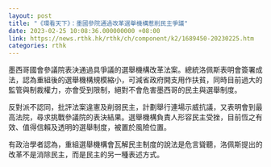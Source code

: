 ```yaml
---
layout: post
title: "《環看天下》：墨國參院通過改革選舉機構惹削民主爭議"
date: 2023-02-25 10:08:36.000000000 +08:00
link: https://news.rthk.hk/rthk/ch/component/k2/1689450-20230225.htm
categories: rthk
---
```


墨西哥國會參議院表決通過具爭議的選舉機構改革法案。總統洛佩斯表明會簽署成法，認為重組後的選舉機構規模縮小，可減省政府開支用作扶貧，同時目前過大的監管與制裁權力，亦會受到限制，絕對不會危害墨西哥的民主與選舉制度。

反對派不認同，批評法案違憲及削弱民主，計劃舉行連場示威抗議，又表明會到最高法院，尋求挑戰參議院的表決結果。選舉機構負責人形容民主受挫，目前恆之有效、值得信賴及透明的選舉制度，被置於風險位置。

有政治學者認為，重組選舉機構會瓦解民主制度的說法是危言聳聽，洛佩斯提出的改革不是消除民主，而是民主的另一種表述方式。
